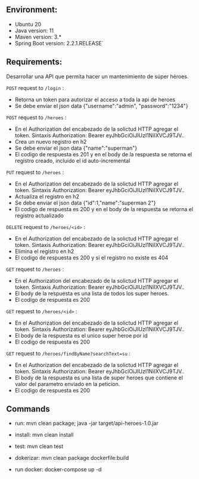 ## Environment:
- Ubuntu 20
- Java version: 11
- Maven version: 3.*
- Spring Boot version: 2.2.1.RELEASE`

## Requirements:
Desarrollar una API que permita hacer un mantenimiento de súper
héroes.


`POST` request to `/login` :
* Retorna un token para autorizar el acceso a toda la api de heroes
* Se debe enviar el json data {"username":"admin", "password":"1234"}

`POST` request to `/heroes` :
* En el Authorization del encabezado de la solictud HTTP agregar el token. Sintaxis Authorization: Bearer eyJhbGciOiJIUzI1NiIXVCJ9TJV.. 
* Crea un nuevo registro en h2
* Se debe enviar el json data {"name":"superman"}
* El codigo de respuesta es 201 y en el body de la respuesta se retorna el registro creado, incluido el id auto-incremental 

`PUT` request to `/heroes` :
* En el Authorization del encabezado de la solictud HTTP agregar el token. Sintaxis Authorization: Bearer eyJhbGciOiJIUzI1NiIXVCJ9TJV.. 
* Actualiza el registro en h2
* Se debe enviar el json data {"id":1,"name":"superman 2"}
* El codigo de respuesta es 200 y en el body de la respuesta se retorna el registro actualizado 


`DELETE` request to `/heroes/<id>` :
* En el Authorization del encabezado de la solictud HTTP agregar el token. Sintaxis Authorization: Bearer eyJhbGciOiJIUzI1NiIXVCJ9TJV.. 
* Elimina el registro en h2 
* El codigo de respuesta es 200 y si el registro no existe es 404


`GET` request to `/heroes` :
* En el Authorization del encabezado de la solictud HTTP agregar el token. Sintaxis Authorization: Bearer eyJhbGciOiJIUzI1NiIXVCJ9TJV.. 
* El body de la respuesta es una lista de todos los super heroes.
* El codigo de respuesta es 200


`GET` request to `/heroes/<id>` :
* En el Authorization del encabezado de la solictud HTTP agregar el token. Sintaxis Authorization: Bearer eyJhbGciOiJIUzI1NiIXVCJ9TJV.. 
* El body de la respuesta es el unico super heroe por id
* El codigo de respuesta es 200

`GET` request to `/heroes/findByName?searchText=su` :
* En el Authorization del encabezado de la solictud HTTP agregar el token. Sintaxis Authorization: Bearer eyJhbGciOiJIUzI1NiIXVCJ9TJV.. 
* El body de la respuesta es una lista de super heroes que contiene el valor del parametro enviado en la peticion.
* El codigo de respuesta es 200


## Commands 
- run: 
mvn clean package; java -jar target/api-heroes-1.0.jar

- install: 
mvn clean install
- test: 
mvn clean test

- dokerizar:
mvn clean package dockerfile:build

- run docker:
docker-compose up -d
```
